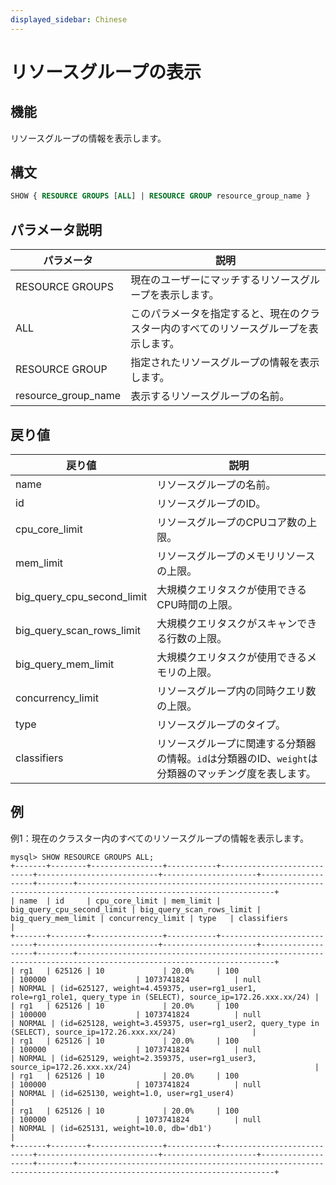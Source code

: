 ```yaml
---
displayed_sidebar: Chinese
---
```


# リソースグループの表示

## 機能

リソースグループの情報を表示します。

## 構文

```SQL
SHOW { RESOURCE GROUPS [ALL] | RESOURCE GROUP resource_group_name }
```

## パラメータ説明

| **パラメータ**        | **説明**                                       |
| ------------------- | ---------------------------------------------- |
| RESOURCE GROUPS     | 現在のユーザーにマッチするリソースグループを表示します。 |
| ALL                 | このパラメータを指定すると、現在のクラスター内のすべてのリソースグループを表示します。 |
| RESOURCE GROUP      | 指定されたリソースグループの情報を表示します。             |
| resource_group_name | 表示するリソースグループの名前。                           |

## 戻り値

| **戻り値**                   | **説明**                                                     |
| -------------------------- | ------------------------------------------------------------ |
| name                       | リソースグループの名前。                                     |
| id                         | リソースグループのID。                                       |
| cpu_core_limit             | リソースグループのCPUコア数の上限。                          |
| mem_limit                  | リソースグループのメモリリソースの上限。                     |
| big_query_cpu_second_limit | 大規模クエリタスクが使用できるCPU時間の上限。                |
| big_query_scan_rows_limit  | 大規模クエリタスクがスキャンできる行数の上限。               |
| big_query_mem_limit        | 大規模クエリタスクが使用できるメモリの上限。                 |
| concurrency_limit          | リソースグループ内の同時クエリ数の上限。                     |
| type                       | リソースグループのタイプ。                                   |
| classifiers                | リソースグループに関連する分類器の情報。`id`は分類器のID、`weight`は分類器のマッチング度を表します。 |

## 例

例1：現在のクラスター内のすべてのリソースグループの情報を表示します。

```Plain
mysql> SHOW RESOURCE GROUPS ALL;
+-------+--------+----------------+-----------+----------------------------+---------------------------+---------------------+-------------------+--------+------------------------------------------------------------------------------------------------------------------+
| name  | id     | cpu_core_limit | mem_limit | big_query_cpu_second_limit | big_query_scan_rows_limit | big_query_mem_limit | concurrency_limit | type   | classifiers                                                                                                      |
+-------+--------+----------------+-----------+----------------------------+---------------------------+---------------------+-------------------+--------+------------------------------------------------------------------------------------------------------------------+
| rg1   | 625126 | 10             | 20.0%     | 100                        | 100000                    | 1073741824          | null              | NORMAL | (id=625127, weight=4.459375, user=rg1_user1, role=rg1_role1, query_type in (SELECT), source_ip=172.26.xxx.xx/24) |
| rg1   | 625126 | 10             | 20.0%     | 100                        | 100000                    | 1073741824          | null              | NORMAL | (id=625128, weight=3.459375, user=rg1_user2, query_type in (SELECT), source_ip=172.26.xxx.xx/24)                 |
| rg1   | 625126 | 10             | 20.0%     | 100                        | 100000                    | 1073741824          | null              | NORMAL | (id=625129, weight=2.359375, user=rg1_user3, source_ip=172.26.xxx.xx/24)                                         |
| rg1   | 625126 | 10             | 20.0%     | 100                        | 100000                    | 1073741824          | null              | NORMAL | (id=625130, weight=1.0, user=rg1_user4)                                                                          |
| rg1   | 625126 | 10             | 20.0%     | 100                        | 100000                    | 1073741824          | null              | NORMAL | (id=625131, weight=10.0, db='db1')                                                                                |
+-------+--------+----------------+-----------+----------------------------+---------------------------+---------------------+-------------------+--------+------------------------------------------------------------------------------------------------------------------+
```
